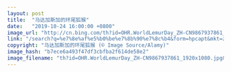```yaml
---
layout: post
title:  "马达加斯加的环尾狐猴"
date:   "2019-10-24 16:00:00 +0800"
image_url: "http://cn.bing.com/th?id=OHR.WorldLemurDay_ZH-CN9867937861_1920x1080.jpg&rf=LaDigue_1920x1080.jpg&pid=hp"
link: "/search?q=%e7%8e%af%e5%b0%be%e7%8b%90%e7%8c%b4&form=hpcapt&mkt=zh-cn"
copyright: "马达加斯加的环尾狐猴 (© Image Source/Alamy)"
image_hash: "b7ece6a493f47df3cbfba2f614de58e2"
image_filename: "th?id=OHR.WorldLemurDay_ZH-CN9867937861_1920x1080.jpg&rf=LaDigue_1920x1080.jpg&pid=hp"
---
```

